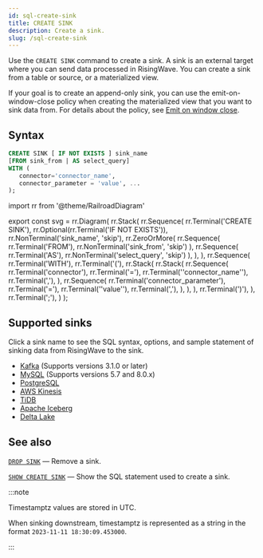 ```yaml
---
id: sql-create-sink
title: CREATE SINK
description: Create a sink.
slug: /sql-create-sink
---
```


<head>
  <link rel="canonical" href="https://docs.risingwave.com/docs/current/sql-create-sink/" />
</head>

Use the `CREATE SINK` command to create a sink. A sink is an external target where you can send data processed in RisingWave. You can create a sink from a table or source, or a materialized view.

If your goal is to create an append-only sink, you can use the emit-on-window-close policy when creating the materialized view that you want to sink data from. For details about the policy, see [Emit on window close](/transform/emit-on-window-close.md).

## Syntax

```sql
CREATE SINK [ IF NOT EXISTS ] sink_name
[FROM sink_from | AS select_query]
WITH (
   connector='connector_name',
   connector_parameter = 'value', ...
);
```

import rr from '@theme/RailroadDiagram'

export const svg = rr.Diagram(
rr.Stack(
rr.Sequence(
rr.Terminal('CREATE SINK'),
rr.Optional(rr.Terminal('IF NOT EXISTS')),
rr.NonTerminal('sink_name', 'skip'),
rr.ZeroOrMore(
rr.Sequence(
rr.Terminal('FROM'),
rr.NonTerminal('sink_from', 'skip')
),
rr.Sequence(
rr.Terminal('AS'),
rr.NonTerminal('select_query', 'skip')
),
),
),
rr.Sequence(
rr.Terminal('WITH'),
rr.Terminal('('),
rr.Stack(
rr.Stack(
rr.Sequence(
rr.Terminal('connector'),
rr.Terminal('='),
rr.Terminal('\'connector_name\''),
rr.Terminal(','),
),
rr.Sequence(
rr.Terminal('connector_parameter'),
rr.Terminal('='),
rr.Terminal('\'value\''),
rr.Terminal(','),
),
),
),
rr.Terminal(')'),
),
rr.Terminal(';'),
)
);

<Drawer SVG={svg} />

## Supported sinks

Click a sink name to see the SQL syntax, options, and sample statement of sinking data from RisingWave to the sink.

- [Kafka](/guides/create-sink-kafka.md) (Supports versions 3.1.0 or later)
- [MySQL](/guides/sink-to-mysql.md) (Supports versions 5.7 and 8.0.x)
- [PostgreSQL](/guides/sink-to-postgres.md)
- [AWS Kinesis](/guides/sink-to-aws-kinesis.md)
- [TiDB](/guides/sink-to-tidb.md)
- [Apache Iceberg](/guides/sink-to-iceberg.md)
- [Delta Lake](/guides/sink-to-delta-lake.md)

## See also

[`DROP SINK`](sql-drop-sink.md) — Remove a sink.

[`SHOW CREATE SINK`](sql-show-create-sink.md) — Show the SQL statement used to create a sink.

:::note

Timestamptz values are stored in UTC.

When sinking downstream, timestamptz is represented as a string in the format `2023-11-11 18:30:09.453000`.

:::
